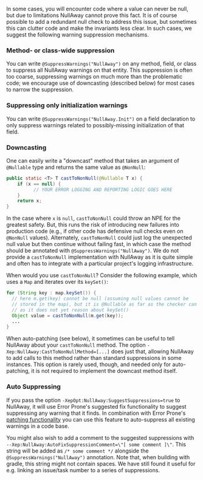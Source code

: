 In some cases, you will encounter code where a value can never be null, but due to limitations NullAway cannot prove this fact.  It is of course possible to add a redundant null check to address this issue, but sometimes this can clutter code and make the invariants less clear.  In such cases, we suggest the following warning suppression mechanisms.

### Method- or class-wide suppression

You can write `@SuppressWarnings("NullAway")` on any method, field, or class to suppress all NullAway warnings on that entity.  This suppression is often too coarse, suppressing warnings on much more than the problematic code; we encourage use of downcasting (described below) for most cases to narrow the suppression.

### Suppressing only initialization warnings

You can write `@SuppressWarnings("NullAway.Init")` on a field declaration to only suppress warnings related to possibly-missing initialization of that field.

### Downcasting

One can easily write a "downcast" method that takes an argument of `@Nullable` type and returns the same value as `@NonNull`:
```java
public static <T> T castToNonNull(@Nullable T x) {
    if (x == null) {
          // YOUR ERROR LOGGING AND REPORTING LOGIC GOES HERE
    }
    return x;
}
```
In the case where `x` is `null`, `castToNonNull` could throw an NPE for the greatest safety.  But, this runs the risk of introducing new failures into production code (e.g., if other code has defensive null checks even on `@NonNull` values).  Alternately, `castToNonNull` could just log the unexpected null value but then continue without failing fast, in which case the method should be annotated with `@SuppressWarnings("NullAway")`.  We do not provide a `castToNonNull` implementation with NullAway as it is quite simple and often has to integrate with a particular project's logging infrastructure.  

When would you use `castToNonNull`? Consider the following example, which uses a `Map` and iterates over its `keySet()`:

```java
for (String key : map.keySet()) {
  // here m.get(key) cannot be null (assuming null values cannot be 
  // stored in the map), but it is @Nullable as far as the checker can tell,
  // as it does not yet reason about keySet()
  Object value = castToNonNull(m.get(key));
  ...
}
```

When auto-patching (see below), it sometimes can be useful to tell NullAway about your `castToNonNull` method. The option `-Xep:NullAway:CastToNonNullMethod=[...]` does just that, allowing NullAway to add calls to this method rather than standard suppressions in some instances. This option is rarely used, though, and needed only for auto-patching, it is not required to implement the downcast method itself.

### Auto Suppressing

If you pass the option `-XepOpt:NullAway:SuggestSuppressions=true` to NullAway, it will use Error Prone's suggested fix functionality to suggest suppressing any warning that it finds.  In combination with Error Prone's [patching functionality](http://errorprone.info/docs/patching) you can use this feature to auto-suppress all existing warnings in a code base.

You might also wish to add a comment to the suggested suppressions with `--Xep:NullAway:AutoFixSuppressionComment=\"[ some comment ]\"`. This string will be added as `/* some comment */` alongside the `@SuppressWarnings("NullAway")` annotation. Note that, when building with gradle, this string might not contain spaces. We have still found it useful for e.g. linking an issue/task number to a series of suppressions. 
